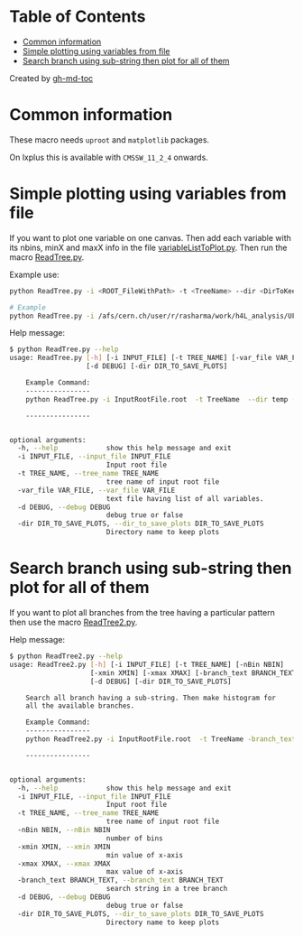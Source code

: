 Table of Contents
=================

   * [Common information](#common-information)
   * [Simple plotting using variables from file](#simple-plotting-using-variables-from-file)
   * [Search branch using sub-string then plot for all of them](#search-branch-using-sub-string-then-plot-for-all-of-them)

Created by [gh-md-toc](https://github.com/ekalinin/github-markdown-toc)

# Common information

These macro needs `uproot` and `matplotlib` packages.

On lxplus this is available with `CMSSW_11_2_4` onwards.

# Simple plotting using variables from file

If you want to plot one variable on one canvas. Then add each variable with its nbins, minX and maxX info in the file [variableListToPlot.py](variableListToPlot.py). Then run the macro [ReadTree.py](ReadTree.py).

Example use:

```bash
python ReadTree.py -i <ROOT_FileWithPath> -t <TreeName> --dir <DirToKeepPlots> -var_file variableListToPlot.py

# Example
python ReadTree.py -i /afs/cern.ch/user/r/rasharma/work/h4L_analysis/UFHZZAnalyzer/CMSSW_10_6_12/src/Sync_1031_2018_GluGluHToZZTo4L_final.root -t Ana/passedEvents --dir h4l_plots -var_file variableListToPlot.py
```

Help message:

```bash
$ python ReadTree.py --help
usage: ReadTree.py [-h] [-i INPUT_FILE] [-t TREE_NAME] [-var_file VAR_FILE]
                   [-d DEBUG] [-dir DIR_TO_SAVE_PLOTS]

    Example Command:
    ----------------
    python ReadTree.py -i InputRootFile.root  -t TreeName  --dir temp -var_file variableListToPlot.py

    ----------------


optional arguments:
  -h, --help            show this help message and exit
  -i INPUT_FILE, --input_file INPUT_FILE
                        Input root file
  -t TREE_NAME, --tree_name TREE_NAME
                        tree name of input root file
  -var_file VAR_FILE, --var_file VAR_FILE
                        text file having list of all variables.
  -d DEBUG, --debug DEBUG
                        debug true or false
  -dir DIR_TO_SAVE_PLOTS, --dir_to_save_plots DIR_TO_SAVE_PLOTS
                        Directory name to keep plots
```

# Search branch using sub-string then plot for all of them

If you want to plot all branches from the tree having a particular pattern then use the macro [ReadTree2.py](ReadTree2.py).

Help message:

```bash
$ python ReadTree2.py --help
usage: ReadTree2.py [-h] [-i INPUT_FILE] [-t TREE_NAME] [-nBin NBIN]
                    [-xmin XMIN] [-xmax XMAX] [-branch_text BRANCH_TEXT]
                    [-d DEBUG] [-dir DIR_TO_SAVE_PLOTS]

    Search all branch having a sub-string. Then make histogram for
    all the available branches.

    Example Command:
    ----------------
    python ReadTree2.py -i InputRootFile.root  -t TreeName -branch_text "D_"  --dir temp

    ----------------


optional arguments:
  -h, --help            show this help message and exit
  -i INPUT_FILE, --input_file INPUT_FILE
                        Input root file
  -t TREE_NAME, --tree_name TREE_NAME
                        tree name of input root file
  -nBin NBIN, --nBin NBIN
                        number of bins
  -xmin XMIN, --xmin XMIN
                        min value of x-axis
  -xmax XMAX, --xmax XMAX
                        max value of x-axis
  -branch_text BRANCH_TEXT, --branch_text BRANCH_TEXT
                        search string in a tree branch
  -d DEBUG, --debug DEBUG
                        debug true or false
  -dir DIR_TO_SAVE_PLOTS, --dir_to_save_plots DIR_TO_SAVE_PLOTS
                        Directory name to keep plots
```